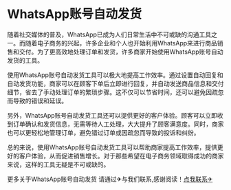 # WhatsApp账号自动发货

随着社交媒体的普及，WhatsApp已成为人们日常生活中不可或缺的沟通工具之一。而随着电子商务的兴起，许多企业和个人也开始利用WhatsApp来进行商品销售和交付。为了更高效地处理订单和发货，许多商家开始使用WhatsApp账号自动发货的工具。

使用WhatsApp账号自动发货工具可以极大地提高工作效率。通过设置自动回复和自动发货功能，商家可以在顾客下单后立即进行回复，并自动发送商品信息和交付细节，省去了手动处理订单的繁琐步骤。这不仅可以节省时间，还可以避免因疏忽而导致的错误和延误。

另外，WhatsApp账号自动发货工具还可以提供更好的客户体验。顾客可以立即收到订单确认和发货信息，无需等待人工处理，大大提升了顾客满意度。同时，商家也可以更轻松地管理订单，避免错过订单或因疏忽而导致的投诉和纠纷。

总的来说，使用WhatsApp账号自动发货工具可以帮助商家提高工作效率，提供更好的客户体验，从而促进销售增长。对于那些希望在电子商务领域取得成功的商家来说，这样的工具无疑是不可或缺的。

更多关于WhatsApp账号自动发货 请通过✈与我们联系,感谢阅读！[点我联系✈](https://ai.G208.com)